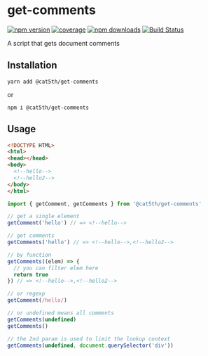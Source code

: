 # get-comments

[![npm version](https://img.shields.io/npm/v/@cat5th/get-comments.svg?style=flat-square)](https://www.npmjs.com/package/@cat5th/get-comments)
[![coverage](https://img.shields.io/codecov/c/github/harvey-woo/get-comments.svg?style=flat-square)](https://codecov.io/gh/harvey-woo/get-comments)
[![npm downloads](https://img.shields.io/npm/dt/@cat5th/get-comments.svg?style=flat-square)](https://www.npmjs.com/package/@cat5th/get-comments)
[![Build Status](https://img.shields.io/travis/harvey-woo/get-comments.svg?style=flat-square)](https://travis-ci.org/harvey-woo/get-comments)

A script that gets document comments

## Installation

```
yarn add @cat5th/get-comments
```

or

```
npm i @cat5th/get-comments
```

## Usage

```html
<!DOCTYPE HTML>
<html>
<head></head>
<body>
  <!--hello-->
  <!--hello2-->  
</body>
</html>
```

```javascript
import { getComment, getComments } from '@cat5th/get-comments'

// get a single element
getComment('hello') // => <!--hello-->

// get comments
getComments('hello') // => <!--hello-->,<!--hello2-->

// by function
getComments((elem) => {
  // you can filter elem here 
  return true
}) // => <!--hello-->,<!--hello2-->

// or regexp
getComment(/hello/)

// or undefined means all comments
getComments(undefined)
getComments()

// the 2nd param is used to limit the lookup context
getComments(undefined, document.querySelector('div'))
```

